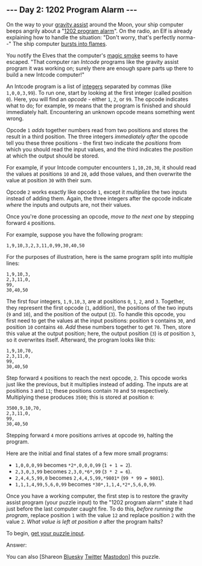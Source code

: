 \--- Day 2: 1202 Program Alarm ---
----------

On the way to your [gravity assist](https://en.wikipedia.org/wiki/Gravity_assist) around the Moon, your ship computer beeps angrily about a "[1202 program alarm](https://www.hq.nasa.gov/alsj/a11/a11.landing.html#1023832)". On the radio, an Elf is already explaining how to handle the situation: "Don't worry, that's perfectly norma--" The ship computer [bursts into flames](https://en.wikipedia.org/wiki/Halt_and_Catch_Fire).

You notify the Elves that the computer's [magic smoke](https://en.wikipedia.org/wiki/Magic_smoke) seems to have escaped. "That computer ran *Intcode* programs like the gravity assist program it was working on; surely there are enough spare parts up there to build a new Intcode computer!"

An Intcode program is a list of [integers](https://en.wikipedia.org/wiki/Integer) separated by commas (like `1,0,0,3,99`). To run one, start by looking at the first integer (called position `0`). Here, you will find an *opcode* - either `1`, `2`, or `99`. The opcode indicates what to do; for example, `99` means that the program is finished and should immediately halt. Encountering an unknown opcode means something went wrong.

Opcode `1` *adds* together numbers read from two positions and stores the result in a third position. The three integers *immediately after* the opcode tell you these three positions - the first two indicate the *positions* from which you should read the input values, and the third indicates the *position* at which the output should be stored.

For example, if your Intcode computer encounters `1,10,20,30`, it should read the values at positions `10` and `20`, add those values, and then overwrite the value at position `30` with their sum.

Opcode `2` works exactly like opcode `1`, except it *multiplies* the two inputs instead of adding them. Again, the three integers after the opcode indicate *where* the inputs and outputs are, not their values.

Once you're done processing an opcode, *move to the next one* by stepping forward `4` positions.

For example, suppose you have the following program:

```
1,9,10,3,2,3,11,0,99,30,40,50
```

For the purposes of illustration, here is the same program split into multiple lines:

```
1,9,10,3,
2,3,11,0,
99,
30,40,50

```

The first four integers, `1,9,10,3`, are at positions `0`, `1`, `2`, and `3`. Together, they represent the first opcode (`1`, addition), the positions of the two inputs (`9` and `10`), and the position of the output (`3`). To handle this opcode, you first need to get the values at the input positions: position `9` contains `30`, and position `10` contains `40`. *Add* these numbers together to get `70`. Then, store this value at the output position; here, the output position (`3`) is *at* position `3`, so it overwrites itself. Afterward, the program looks like this:

```
1,9,10,70,
2,3,11,0,
99,
30,40,50

```

Step forward `4` positions to reach the next opcode, `2`. This opcode works just like the previous, but it multiplies instead of adding. The inputs are at positions `3` and `11`; these positions contain `70` and `50` respectively. Multiplying these produces `3500`; this is stored at position `0`:

```
3500,9,10,70,
2,3,11,0,
99,
30,40,50

```

Stepping forward `4` more positions arrives at opcode `99`, halting the program.

Here are the initial and final states of a few more small programs:

* `1,0,0,0,99` becomes `*2*,0,0,0,99` (`1 + 1 = 2`).
* `2,3,0,3,99` becomes `2,3,0,*6*,99` (`3 * 2 = 6`).
* `2,4,4,5,99,0` becomes `2,4,4,5,99,*9801*` (`99 * 99 = 9801`).
* `1,1,1,4,99,5,6,0,99` becomes `*30*,1,1,4,*2*,5,6,0,99`.

Once you have a working computer, the first step is to restore the gravity assist program (your puzzle input) to the "1202 program alarm" state it had just before the last computer caught fire. To do this, *before running the program*, replace position `1` with the value `12` and replace position `2` with the value `2`. *What value is left at position `0`* after the program halts?

To begin, [get your puzzle input](2/input).

Answer:

You can also [Shareon [Bluesky](https://bsky.app/intent/compose?text=%221202+Program+Alarm%22+%2D+Day+2+%2D+Advent+of+Code+2019+%23AdventOfCode+https%3A%2F%2Fadventofcode%2Ecom%2F2019%2Fday%2F2) [Twitter](https://twitter.com/intent/tweet?text=%221202+Program+Alarm%22+%2D+Day+2+%2D+Advent+of+Code+2019&url=https%3A%2F%2Fadventofcode%2Ecom%2F2019%2Fday%2F2&related=ericwastl&hashtags=AdventOfCode) [Mastodon](javascript:void(0);)] this puzzle.